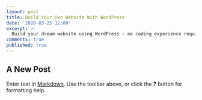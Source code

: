 ```yaml
---
layout: post
title: Build Your Own Website With WordPress
date: '2020-03-25 12:00'
excerpt: >-
  Build your dream website using WordPress - no coding experience required.
comments: true
published: true
---
```

## A New Post

Enter text in [Markdown](http://daringfireball.net/projects/markdown/). Use the toolbar above, or click the **?** button for formatting help.
